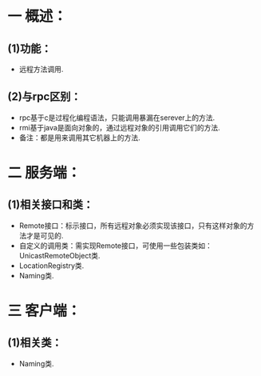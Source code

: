 # 一 概述： 
## (1)功能：
- 远程方法调用.

## (2)与rpc区别：
- rpc基于c是过程化编程语法，只能调用暴漏在serever上的方法.
- rmi基于java是面向对象的，通过远程对象的引用调用它们的方法.
- 备注：都是用来调用其它机器上的方法.

# 二 服务端： 
## (1)相关接口和类：
- Remote接口：标示接口，所有远程对象必须实现该接口，只有这样对象的方法才是可见的.
- 自定义的调用类：需实现Remote接口，可使用一些包装类如：UnicastRemoteObject类.
- LocationRegistry类.
- Naming类.

# 三 客户端： 
## (1)相关类：
- Naming类.
